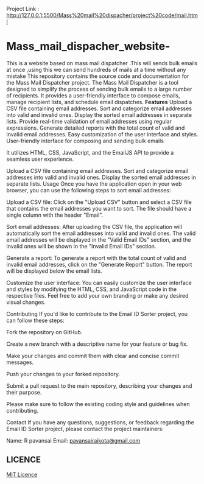 Project Link : http://127.0.0.1:5500/Mass%20mail%20dispacher/project%20code/mail.html
# Mass_mail_dispacher_website-
This is a website based on mass mail dispatcher .This will sends bulk emails at once ,using this we can send hundreds of mails at a time without any mistake 
This repository contains the source code and documentation for the Mass Mail Dispatcher project. The Mass Mail Dispatcher is a tool designed to simplify the process of sending bulk emails to a large number of recipients. It provides a user-friendly interface to compose emails, manage recipient lists, and schedule email dispatches.
**Features**
Upload a CSV file containing email addresses.
Sort and categorize email addresses into valid and invalid ones.
Display the sorted email addresses in separate lists.
Provide real-time validation of email addresses using regular expressions.
Generate detailed reports with the total count of valid and invalid email addresses.
Easy customization of the user interface and styles.
User-friendly interface for composing and sending bulk emails

It utilizes HTML, CSS, JavaScript, and the EmailJS API to provide a seamless user experience.

Upload a CSV file containing email addresses.
Sort and categorize email addresses into valid and invalid ones.
Display the sorted email addresses in separate lists.
Usage
Once you have the application open in your web browser, you can use the following steps to sort email addresses:

Upload a CSV file: Click on the "Upload CSV" button and select a CSV file that contains the email addresses you want to sort. The file should have a single column with the header "Email".

Sort email addresses: After uploading the CSV file, the application will automatically sort the email addresses into valid and invalid ones. The valid email addresses will be displayed in the "Valid Email IDs" section, and the invalid ones will be shown in the "Invalid Email IDs" section.

Generate a report: To generate a report with the total count of valid and invalid email addresses, click on the "Generate Report" button. The report will be displayed below the email lists.

Customize the user interface: You can easily customize the user interface and styles by modifying the HTML, CSS, and JavaScript code in the respective files. Feel free to add your own branding or make any desired visual changes.

Contributing
If you'd like to contribute to the Email ID Sorter project, you can follow these steps:

Fork the repository on GitHub.

Create a new branch with a descriptive name for your feature or bug fix.

Make your changes and commit them with clear and concise commit messages.

Push your changes to your forked repository.

Submit a pull request to the main repository, describing your changes and their purpose.

Please make sure to follow the existing coding style and guidelines when contributing.

Contact
If you have any questions, suggestions, or feedback regarding the Email ID Sorter project, please contact the project maintainers:

Name: R pavansai
Email: pavansairaikota@gmail.com


## LICENCE
[MIT Licence](LICENCE)
